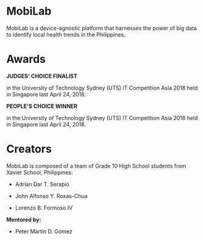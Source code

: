 # MobiLab

MobiLab is a device-agnostic platform that harnesses the power of big data to identify local health trends in the Philippines.

# Awards

**JUDGES' CHOICE FINALIST** 

in the University of Technology Sydney (UTS) IT Competition Asia 2018
held in Singapore last April 24, 2018.

**PEOPLE'S CHOICE WINNER** 

in the University of Technology Sydney (UTS) IT Competition Asia 2018
held in Singapore last April 24, 2018.

# Creators

MobiLab is composed of a team of Grade 10 High School students from Xavier School, Philippines:

* Adrian Dar T. Serapio

* John Alfonso Y. Roxas-Chua

* Lorenzo B. Formoso IV

**Mentored by:**

* Peter Martin D. Gomez
